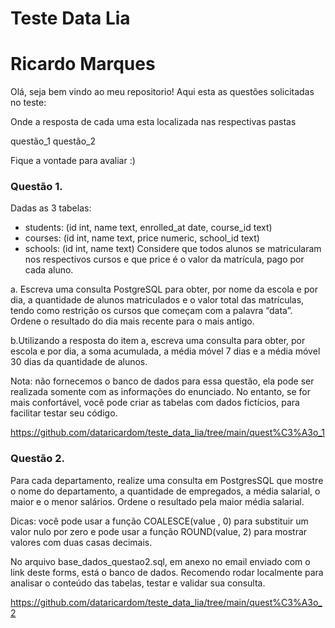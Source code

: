 # Teste Data Lia

# Ricardo Marques

Olá, seja bem vindo ao meu repositorio!
Aqui esta as questões solicitadas no teste:

Onde a resposta de cada uma esta localizada nas respectivas pastas

questão_1
questão_2

Fique a vontade para avaliar :)

### Questão 1.
Dadas as 3 tabelas:

- students: (id int, name text, enrolled_at date, course_id text)
- courses: (id int, name text, price numeric, school_id text)
- schools: (id int, name text)
Considere que todos alunos se matricularam nos respectivos cursos e que price é o valor da matrícula, pago por cada aluno.



a. Escreva uma consulta PostgreSQL para obter, por nome da escola e por dia, a quantidade de alunos matriculados e o valor total das matrículas, tendo como restrição os cursos que começam com a palavra “data”. Ordene o resultado do dia mais recente para o mais antigo.

b.Utilizando a resposta do item a, escreva uma consulta para obter, por escola e por dia, a soma acumulada, a média móvel 7 dias e a média móvel 30 dias da quantidade de alunos.

Nota: não fornecemos o banco de dados para essa questão, ela pode ser realizada somente com as informações do enunciado. No entanto, se for mais confortável, você pode criar as tabelas com dados fictícios, para facilitar testar seu código.

https://github.com/dataricardom/teste_data_lia/tree/main/quest%C3%A3o_1


### Questão 2.
Para cada departamento, realize uma consulta em PostgresSQL que mostre o nome do departamento, a quantidade de empregados, a média salarial, o maior e o menor salários. Ordene o resultado pela maior média salarial.

Dicas: você pode usar a função COALESCE(value , 0) para substituir um valor nulo por zero e pode usar a função ROUND(value, 2) para mostrar valores com duas casas decimais.

No arquivo base_dados_questao2.sql, em anexo no email enviado com o link deste forms, está o banco de dados. Recomendo rodar localmente para analisar o conteúdo das tabelas, testar e validar sua consulta.

https://github.com/dataricardom/teste_data_lia/tree/main/quest%C3%A3o_2